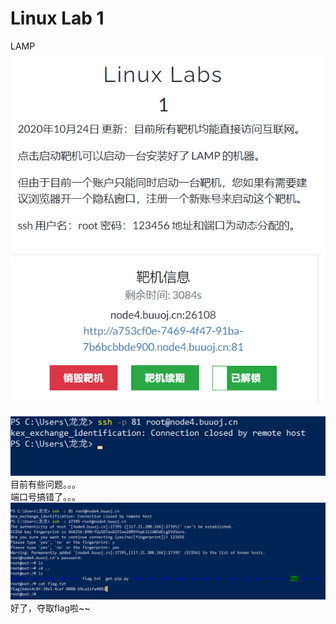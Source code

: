 # Linux Lab 1
LAMP
![Alt text](image-5.png)

![Alt text](image-6.png)
目前有些问题。。。\
端口号搞错了。。。
![Alt text](image-7.png)\
好了，夺取flag啦~~